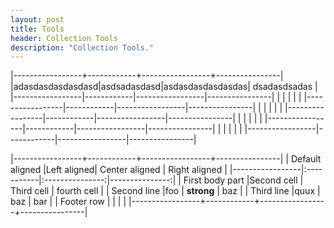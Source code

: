 ```yaml
---
layout: post
title: Tools
header: Collection Tools
description: "Collection Tools."
---
```

|-----------------+------------+-----------------+----------------|
|adasdasdasdasdasd|asdsadasdasd|asdasdasdasdasdas|  dsadasdsadas  |
|-----------------|------------|-----------------|----------------|
|                 |            |                 |                |
|-----------------|------------|-----------------|----------------|
|                 |            |                 |                |
|-----------------|------------|-----------------|----------------|
|                 |            |                 |                |
|-----------------|------------|-----------------|----------------|
|                 |            |                 |                |
|-----------------|------------|-----------------|----------------|

|-----------------+------------+-----------------+----------------|
| Default aligned |Left aligned| Center aligned  | Right aligned  |
|-----------------|:-----------|:---------------:|---------------:|
| First body part |Second cell | Third cell      | fourth cell    |
| Second line     |foo         | **strong**      | baz            |
| Third line      |quux        | baz             | bar            |
| Footer row      |            |                 |                |
|-----------------+------------+-----------------+----------------|
